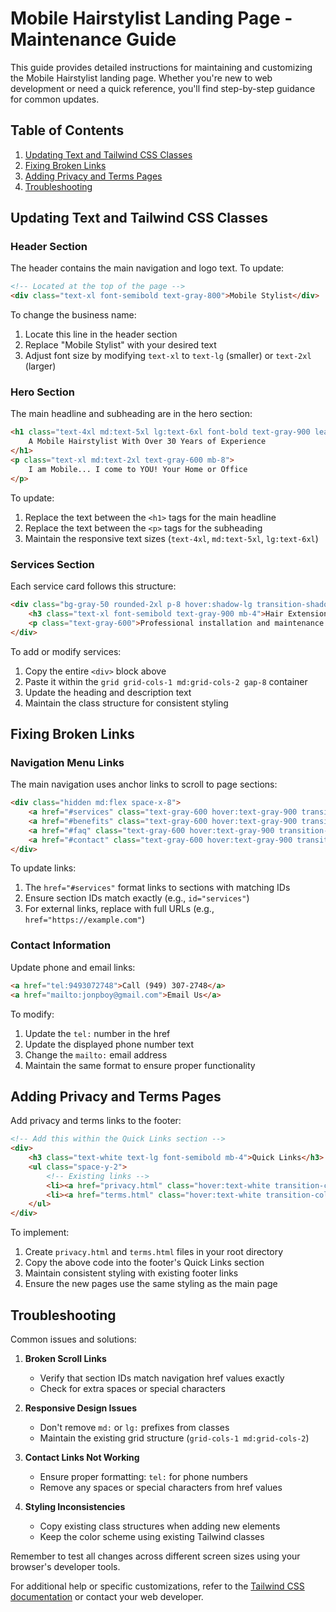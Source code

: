 # Mobile Hairstylist Landing Page - Maintenance Guide

This guide provides detailed instructions for maintaining and customizing the Mobile Hairstylist landing page. Whether you're new to web development or need a quick reference, you'll find step-by-step guidance for common updates.

## Table of Contents
1. [Updating Text and Tailwind CSS Classes](#updating-text-and-tailwind-css-classes)
2. [Fixing Broken Links](#fixing-broken-links)
3. [Adding Privacy and Terms Pages](#adding-privacy-and-terms-pages)
4. [Troubleshooting](#troubleshooting)

## Updating Text and Tailwind CSS Classes

### Header Section
The header contains the main navigation and logo text. To update:

```html
<!-- Located at the top of the page -->
<div class="text-xl font-semibold text-gray-800">Mobile Stylist</div>
```

To change the business name:
1. Locate this line in the header section
2. Replace "Mobile Stylist" with your desired text
3. Adjust font size by modifying `text-xl` to `text-lg` (smaller) or `text-2xl` (larger)

### Hero Section
The main headline and subheading are in the hero section:

```html
<h1 class="text-4xl md:text-5xl lg:text-6xl font-bold text-gray-900 leading-tight mb-6">
    A Mobile Hairstylist With Over 30 Years of Experience
</h1>
<p class="text-xl md:text-2xl text-gray-600 mb-8">
    I am Mobile... I come to YOU! Your Home or Office
</p>
```

To update:
1. Replace the text between the `<h1>` tags for the main headline
2. Replace the text between the `<p>` tags for the subheading
3. Maintain the responsive text sizes (`text-4xl`, `md:text-5xl`, `lg:text-6xl`)

### Services Section
Each service card follows this structure:

```html
<div class="bg-gray-50 rounded-2xl p-8 hover:shadow-lg transition-shadow duration-300">
    <h3 class="text-xl font-semibold text-gray-900 mb-4">Hair Extensions</h3>
    <p class="text-gray-600">Professional installation and maintenance...</p>
</div>
```

To add or modify services:
1. Copy the entire `<div>` block above
2. Paste it within the `grid grid-cols-1 md:grid-cols-2 gap-8` container
3. Update the heading and description text
4. Maintain the class structure for consistent styling

## Fixing Broken Links

### Navigation Menu Links
The main navigation uses anchor links to scroll to page sections:

```html
<div class="hidden md:flex space-x-8">
    <a href="#services" class="text-gray-600 hover:text-gray-900 transition-colors duration-300">Services</a>
    <a href="#benefits" class="text-gray-600 hover:text-gray-900 transition-colors duration-300">Benefits</a>
    <a href="#faq" class="text-gray-600 hover:text-gray-900 transition-colors duration-300">FAQ</a>
    <a href="#contact" class="text-gray-600 hover:text-gray-900 transition-colors duration-300">Contact</a>
</div>
```

To update links:
1. The `href="#services"` format links to sections with matching IDs
2. Ensure section IDs match exactly (e.g., `id="services"`)
3. For external links, replace with full URLs (e.g., `href="https://example.com"`)

### Contact Information
Update phone and email links:

```html
<a href="tel:9493072748">Call (949) 307-2748</a>
<a href="mailto:jonpboy@gmail.com">Email Us</a>
```

To modify:
1. Update the `tel:` number in the href
2. Update the displayed phone number text
3. Change the `mailto:` email address
4. Maintain the same format to ensure proper functionality

## Adding Privacy and Terms Pages

Add privacy and terms links to the footer:

```html
<!-- Add this within the Quick Links section -->
<div>
    <h3 class="text-white text-lg font-semibold mb-4">Quick Links</h3>
    <ul class="space-y-2">
        <!-- Existing links -->
        <li><a href="privacy.html" class="hover:text-white transition-colors duration-300">Privacy Policy</a></li>
        <li><a href="terms.html" class="hover:text-white transition-colors duration-300">Terms of Service</a></li>
    </ul>
</div>
```

To implement:
1. Create `privacy.html` and `terms.html` files in your root directory
2. Copy the above code into the footer's Quick Links section
3. Maintain consistent styling with existing footer links
4. Ensure the new pages use the same styling as the main page

## Troubleshooting

Common issues and solutions:

1. **Broken Scroll Links**
   - Verify that section IDs match navigation href values exactly
   - Check for extra spaces or special characters

2. **Responsive Design Issues**
   - Don't remove `md:` or `lg:` prefixes from classes
   - Maintain the existing grid structure (`grid-cols-1 md:grid-cols-2`)

3. **Contact Links Not Working**
   - Ensure proper formatting: `tel:` for phone numbers
   - Remove any spaces or special characters from href values

4. **Styling Inconsistencies**
   - Copy existing class structures when adding new elements
   - Keep the color scheme using existing Tailwind classes

Remember to test all changes across different screen sizes using your browser's developer tools.

For additional help or specific customizations, refer to the [Tailwind CSS documentation](https://tailwindcss.com/docs) or contact your web developer.